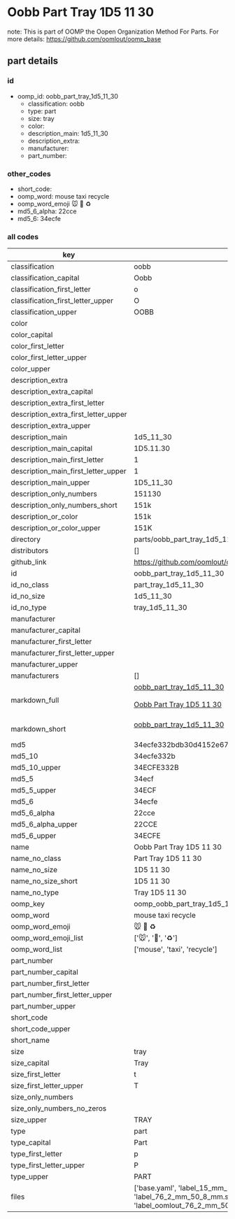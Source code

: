 # Oobb Part Tray 1D5 11 30  

note: This is part of OOMP the Oopen Organization Method For Parts. For more details: https://github.com/oomlout/oomp_base

##  part details





### id
* oomp_id: oobb_part_tray_1d5_11_30
  * classification: oobb
  * type: part
  * size: tray
  * color: 
  * description_main: 1d5_11_30
  * description_extra: 
  * manufacturer: 
  * part_number: 

### other_codes
* short_code: 
* oomp_word: mouse taxi recycle
* oomp_word_emoji :mouse: :taxi: :recycle:
* md5_6_alpha: 22cce
* md5_6: 34ecfe

### all codes 
| key | value |  
| --- | --- |  
| classification | oobb |  
| classification_capital | Oobb |  
| classification_first_letter | o |  
| classification_first_letter_upper | O |  
| classification_upper | OOBB |  
| color |  |  
| color_capital |  |  
| color_first_letter |  |  
| color_first_letter_upper |  |  
| color_upper |  |  
| description_extra |  |  
| description_extra_capital |  |  
| description_extra_first_letter |  |  
| description_extra_first_letter_upper |  |  
| description_extra_upper |  |  
| description_main | 1d5_11_30 |  
| description_main_capital | 1D5.11.30 |  
| description_main_first_letter | 1 |  
| description_main_first_letter_upper | 1 |  
| description_main_upper | 1D5_11_30 |  
| description_only_numbers | 151130 |  
| description_only_numbers_short | 151k |  
| description_or_color | 151k |  
| description_or_color_upper | 151K |  
| directory | parts/oobb_part_tray_1d5_11_30 |  
| distributors | [] |  
| github_link | https://github.com/oomlout/oomlout_oomp_part_src/tree/main/parts/oobb_part_tray_1d5_11_30/working |  
| id | oobb_part_tray_1d5_11_30 |  
| id_no_class | part_tray_1d5_11_30 |  
| id_no_size | 1d5_11_30 |  
| id_no_type | tray_1d5_11_30 |  
| manufacturer |  |  
| manufacturer_capital |  |  
| manufacturer_first_letter |  |  
| manufacturer_first_letter_upper |  |  
| manufacturer_upper |  |  
| manufacturers | [] |  
| markdown_full | [oobb_part_tray_1d5_11_30](https://github.com/oomlout/oomlout_oomp_part_src/tree/main/parts/oobb_part_tray_1d5_11_30/working)<br>[](https://github.com/oomlout/oomlout_oomp_part_src/tree/main/parts/oobb_part_tray_1d5_11_30/working)<br>[Oobb Part Tray 1D5 11 30](https://github.com/oomlout/oomlout_oomp_part_src/tree/main/parts/oobb_part_tray_1d5_11_30/working)<br><br> |  
| markdown_short | [oobb_part_tray_1d5_11_30](https://github.com/oomlout/oomlout_oomp_part_src/tree/main/parts/oobb_part_tray_1d5_11_30/working)<br><br> |  
| md5 | 34ecfe332bdb30d4152e674a4007b441 |  
| md5_10 | 34ecfe332b |  
| md5_10_upper | 34ECFE332B |  
| md5_5 | 34ecf |  
| md5_5_upper | 34ECF |  
| md5_6 | 34ecfe |  
| md5_6_alpha | 22cce |  
| md5_6_alpha_upper | 22CCE |  
| md5_6_upper | 34ECFE |  
| name | Oobb Part Tray 1D5 11 30 |  
| name_no_class | Part Tray 1D5 11 30 |  
| name_no_size | 1D5 11 30 |  
| name_no_size_short | 1D5 11 30 |  
| name_no_type | Tray 1D5 11 30 |  
| oomp_key | oomp_oobb_part_tray_1d5_11_30 |  
| oomp_word | mouse taxi recycle |  
| oomp_word_emoji | :mouse: :taxi: :recycle: |  
| oomp_word_emoji_list | [':mouse:', ':taxi:', ':recycle:'] |  
| oomp_word_list | ['mouse', 'taxi', 'recycle'] |  
| part_number |  |  
| part_number_capital |  |  
| part_number_first_letter |  |  
| part_number_first_letter_upper |  |  
| part_number_upper |  |  
| short_code |  |  
| short_code_upper |  |  
| short_name |  |  
| size | tray |  
| size_capital | Tray |  
| size_first_letter | t |  
| size_first_letter_upper | T |  
| size_only_numbers |  |  
| size_only_numbers_no_zeros |  |  
| size_upper | TRAY |  
| type | part |  
| type_capital | Part |  
| type_first_letter | p |  
| type_first_letter_upper | P |  
| type_upper | PART |  
| files | ['base.yaml', 'label_15_mm_30_mm.pdf', 'label_15_mm_30_mm.svg', 'label_76_2_mm_50_8_mm.pdf', 'label_76_2_mm_50_8_mm.svg', 'label_oomlout_76_2_mm_50_8_mm.pdf', 'label_oomlout_76_2_mm_50_8_mm.svg', 'readme.md', 'working.json', 'working.yaml'] |  
